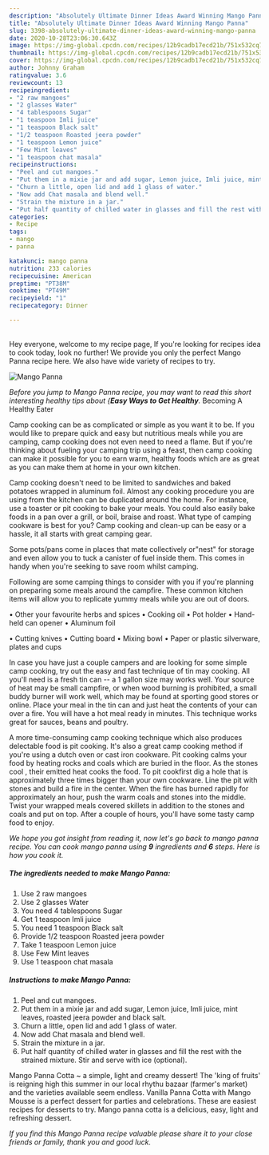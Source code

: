 ```yaml
---
description: "Absolutely Ultimate Dinner Ideas Award Winning Mango Panna"
title: "Absolutely Ultimate Dinner Ideas Award Winning Mango Panna"
slug: 3398-absolutely-ultimate-dinner-ideas-award-winning-mango-panna
date: 2020-10-28T23:06:30.643Z
image: https://img-global.cpcdn.com/recipes/12b9cadb17ecd21b/751x532cq70/mango-panna-recipe-main-photo.jpg
thumbnail: https://img-global.cpcdn.com/recipes/12b9cadb17ecd21b/751x532cq70/mango-panna-recipe-main-photo.jpg
cover: https://img-global.cpcdn.com/recipes/12b9cadb17ecd21b/751x532cq70/mango-panna-recipe-main-photo.jpg
author: Johnny Graham
ratingvalue: 3.6
reviewcount: 13
recipeingredient:
- "2 raw mangoes"
- "2 glasses Water"
- "4 tablespoons Sugar"
- "1 teaspoon Imli juice"
- "1 teaspoon Black salt"
- "1/2 teaspoon Roasted jeera powder"
- "1 teaspoon Lemon juice"
- "Few Mint leaves"
- "1 teaspoon chat masala"
recipeinstructions:
- "Peel and cut mangoes."
- "Put them in a mixie jar and add sugar, Lemon juice, Imli juice, mint leaves, roasted jeera powder and black salt."
- "Churn a little, open lid and add 1 glass of water."
- "Now add Chat masala and blend well."
- "Strain the mixture in a jar."
- "Put half quantity of chilled water in glasses and fill the rest with the strained mixture. Stir and serve with ice (optional)."
categories:
- Recipe
tags:
- mango
- panna

katakunci: mango panna 
nutrition: 233 calories
recipecuisine: American
preptime: "PT38M"
cooktime: "PT49M"
recipeyield: "1"
recipecategory: Dinner

---
```

<br>
Hey everyone, welcome to my recipe page, If you're looking for recipes idea to cook today, look no further! We provide you only the perfect Mango Panna recipe here. We also have wide variety of recipes to try.
<br>


![Mango Panna](https://img-global.cpcdn.com/recipes/12b9cadb17ecd21b/751x532cq70/mango-panna-recipe-main-photo.jpg)

<i>Before you jump to Mango Panna recipe, you may want to read this short interesting healthy tips about {<strong>Easy Ways to Get Healthy</strong>.</i>
Becoming A Healthy Eater

    
Camp cooking can be as complicated or simple as you want it to be. If you would like to prepare quick and easy but nutritious meals while you are camping, camp cooking does not even need to need a flame. But if you're thinking about fueling your camping trip using a feast, then camp cooking can make it possible for you to earn warm, healthy foods which are as great as you can make them at home in your own kitchen.

Camp cooking doesn't need to be limited to sandwiches and baked potatoes wrapped in aluminum foil.  Almost any cooking procedure you are using from the kitchen can be duplicated around the home. For instance, use a toaster or pit cooking to bake your meals. You could also easily bake foods in a pan over a grill, or boil, braise and roast. What type of camping cookware is best for you? Camp cooking and clean-up can be easy or a hassle, it all starts with great camping gear.

Some pots/pans come in places that mate collectively or"nest" for storage and even allow you to tuck a canister of fuel inside them. This comes in handy when you're seeking to save room whilst camping.

Following are some camping things to consider with you if you're planning on preparing some meals around the campfire. These common kitchen items will allow you to replicate yummy meals while you are out of doors.


• Other your favourite herbs and spices
• Cooking oil
• Pot holder
• Hand-held can opener
• Aluminum foil

• Cutting knives
• Cutting board
• Mixing bowl
• Paper or plastic silverware, plates and cups

In case you have just a couple campers and are looking for some simple camp cooking, try out the easy and fast technique of tin may cooking. All you'll need is a fresh tin can -- a 1 gallon size may works well. Your source of heat may be small campfire, or when wood burning is prohibited, a small buddy burner will work well, which may be found at sporting good stores or online. Place your meal in the tin can and just heat the contents of your can over a fire. You will have a hot meal ready in minutes.  This technique works great for sauces, beans and poultry.

A more time-consuming camp cooking technique which also produces delectable food is pit cooking.  It's also a great camp cooking method if you're using a dutch oven or cast iron cookware. Pit cooking calms your food by heating rocks and coals which are buried in the floor. As the stones cool , their emitted heat cooks the food. To pit cookfirst dig a hole that is approximately three times bigger than your own cookware. Line the pit with stones and build a fire in the center. When the fire has burned rapidly for approximately an hour, push the warm coals and stones into the middle. Twist your wrapped meals covered skillets in addition to the stones and coals and put on top. After a couple of hours, you'll have some tasty camp food to enjoy.


<i>We hope you got insight from reading it, now let's go back to mango panna recipe. You can cook mango panna using <strong>9</strong> ingredients and <strong>6</strong> steps. Here is how you cook it.
</i>

##### The ingredients needed to make Mango Panna:

1. Use 2 raw mangoes
1. Use 2 glasses Water
1. You need 4 tablespoons Sugar
1. Get 1 teaspoon Imli juice
1. You need 1 teaspoon Black salt
1. Provide 1/2 teaspoon Roasted jeera powder
1. Take 1 teaspoon Lemon juice
1. Use Few Mint leaves
1. Use 1 teaspoon chat masala


##### Instructions to make Mango Panna:

1. Peel and cut mangoes.
1. Put them in a mixie jar and add sugar, Lemon juice, Imli juice, mint leaves, roasted jeera powder and black salt.
1. Churn a little, open lid and add 1 glass of water.
1. Now add Chat masala and blend well.
1. Strain the mixture in a jar.
1. Put half quantity of chilled water in glasses and fill the rest with the strained mixture. Stir and serve with ice (optional).


Mango Panna Cotta ~ a simple, light and creamy dessert! The &#39;king of fruits&#39; is reigning high this summer in our local rhythu bazaar (farmer&#39;s market) and the varieties available seem endless. Vanilla Panna Cotta with Mango Mousse is a perfect dessert for parties and celebrations. These are easiest recipes for desserts to try. Mango panna cotta is a delicious, easy, light and refreshing dessert. 

<i>If you find this Mango Panna recipe valuable please share it to your close friends or family, thank you and good luck.</i>
